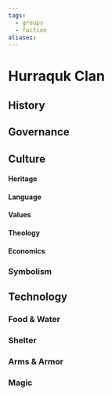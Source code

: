 ```yaml
---
tags:
  - groups
  - faction
aliases:
---
```


# Hurraquk Clan
## History
## Governance
## Culture
#### Heritage
#### Language
#### Values
#### Theology
#### Economics
### Symbolism
## Technology
### Food & Water
### Shelter
### Arms & Armor
### Magic